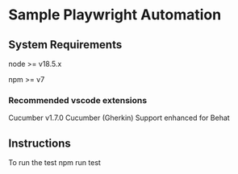 # Sample Playwright Automation

## System Requirements

node >= v18.5.x

npm >= v7

### Recommended vscode extensions
Cucumber v1.7.0
Cucumber (Gherkin) Support enhanced for Behat


## Instructions
To run the test
npm run test
